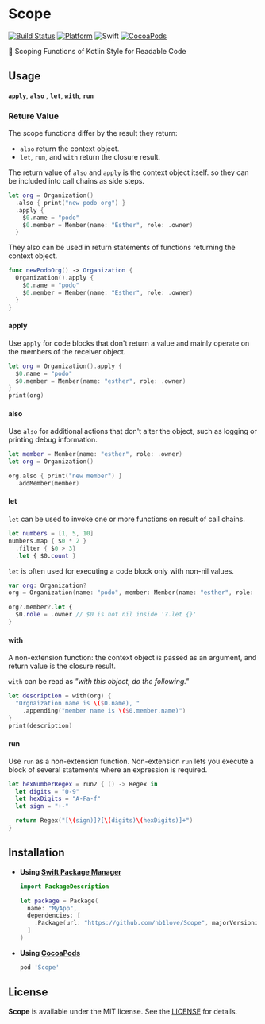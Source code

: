 # Scope

[![Build Status](https://travis-ci.org/hb1love/Scope.svg?branch=master)](https://travis-ci.org/hb1love/Scope)
[![Platform](https://img.shields.io/cocoapods/p/Scope.svg?style=flat)](https://github.com/hb1love/Scope)
![Swift](https://img.shields.io/badge/Swift-5.1-orange.svg)
[![CocoaPods](http://img.shields.io/cocoapods/v/Scope.svg)](https://cocoapods.org/pods/Scope)

🌷 Scoping Functions of Kotlin Style for Readable Code

## Usage

**`apply`**, **`also`** , **`let`**, **`with`**, **`run`** 

### Reture Value

The scope functions differ by the result they return:

- `also` return the context object.
- `let`, `run`, and `with` return the closure result.

The return value of `also`  and `apply` is the context object itself. so they can be included into call chains as side steps.

```swift
let org = Organization()
  .also { print("new podo org") }
  .apply {
    $0.name = "podo"
    $0.member = Member(name: "Esther", role: .owner)
  }
```

They also can be used in return statements of functions returning the context object.

```swift
func newPodoOrg() -> Organization {
  Organization().apply {
    $0.name = "podo"
    $0.member = Member(name: "Esther", role: .owner)
  }
}
```

#### apply

Use `apply` for code blocks that don't return a value and mainly operate on the members of the receiver object. 

```swift
let org = Organization().apply {
  $0.name = "podo"
  $0.member = Member(name: "esther", role: .owner)
}
print(org)
```

#### also

Use `also` for additional actions that don't alter the object, such as logging or printing debug information.

```swift
let member = Member(name: "esther", role: .owner)
let org = Organization()

org.also { print("new member") }
  .addMember(member)
``` 

#### let

`let` can be used to invoke one or more functions on result of call chains.

```swift
let numbers = [1, 5, 10]
numbers.map { $0 * 2 }
  .filter { $0 > 3}
  .let { $0.count }
```

`let` is often used for executing a code block only with non-nil values.

```swift
var org: Organization?
org = Organization(name: "podo", member: Member(name: "esther", role: .member))

org?.member?.let {
  $0.role = .owner // $0 is not nil inside '?.let {}' 
}
```

#### with

A non-extension function: the context object is passed as an argument, and return value is the closure result.

`with` can be read as *"with this object, do the following."*

```swift
let description = with(org) {
  "Orgnaization name is \($0.name), "
    .appending("member name is \($0.member.name)")
}
print(description)
```

#### run

Use `run` as a non-extension function. Non-extension `run` lets you execute a block of several statements where an expression is required.

```swift
let hexNumberRegex = run2 { () -> Regex in
  let digits = "0-9"
  let hexDigits = "A-Fa-f"
  let sign = "+-"

  return Regex("[\(sign)]?[\(digits)\(hexDigits)]+")
}
```

## Installation

- **Using [Swift Package Manager](https://swift.org/package-manager/)**

  ```swift
  import PackageDescription

  let package = Package(
    name: "MyApp",
    dependencies: [
      .Package(url: "https://github.com/hb1love/Scope", majorVersion: 1),
    ]
  )
  ```

- **Using [CocoaPods](https://cocoapods.org)**

  ```ruby
  pod 'Scope'
  ```

## License

**Scope** is available under the MIT license. See the [LICENSE](LICENSE) for details.

